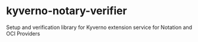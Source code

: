 # kyverno-notary-verifier
Setup and verification library for Kyverno extension service for Notation and OCI Providers


